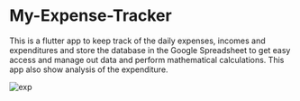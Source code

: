 # My-Expense-Tracker
This is a flutter app to keep track of the daily expenses, incomes and expenditures and store the database in the Google Spreadsheet to get easy access and manage out data and perform mathematical calculations. This app also show analysis of the expenditure.



![exp](https://github.com/yogesh-soni-4/My-Expense-Tracker/assets/112860792/a44638ad-9944-4daa-a0e3-e17e34ec7d4b)
